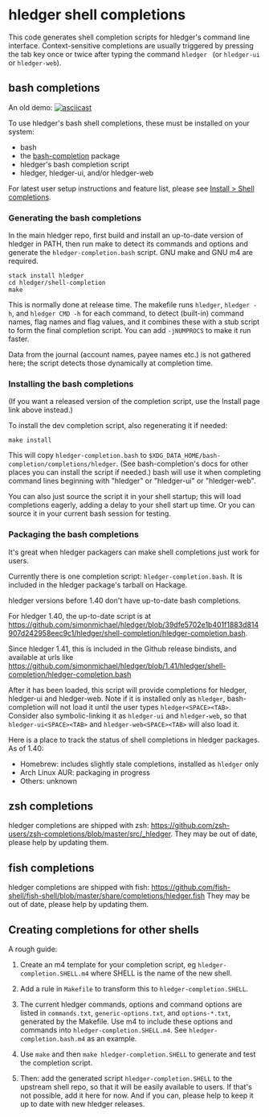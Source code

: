 # hledger shell completions

This code generates shell completion scripts for hledger's command line interface.
Context-sensitive completions are usually triggered by pressing the tab key once or twice after typing the command `hledger ` (or `hledger-ui` or `hledger-web`).

## bash completions

An old demo:
[![asciicast](https://asciinema.org/a/227935.svg)](https://asciinema.org/a/227935)

To use hledger's bash shell completions, these must be installed on your system:
- bash
- the [bash-completion](https://salsa.debian.org/debian/bash-completion) package
- hledger's bash completion script
- hledger, hledger-ui, and/or hledger-web

For latest user setup instructions and feature list, please see [Install > Shell completions](https://hledger.org/install.html#shell-completions).

### Generating the bash completions

In the main hledger repo,
first build and install an up-to-date version of hledger in PATH,
then run make to detect its commands and options and generate the `hledger-completion.bash` script.
GNU make and GNU m4 are required.

    stack install hledger
    cd hledger/shell-completion
    make

This is normally done at release time.
The makefile runs `hledger`, `hledger -h`, and `hledger CMD -h` for each command,
to detect (built-in) command names, flag names and flag values,
and it combines these with a stub script to form the final completion script.
You can add `-jNUMPROCS` to make it run faster.

Data from the journal (account names, payee names etc.) is not gathered here;
the script detects those dynamically at completion time.

### Installing the bash completions

(If you want a released version of the completion script, use the Install page link above instead.)

To install the dev completion script, also regenerating it if needed:

    make install

This will copy `hledger-completion.bash` to `$XDG_DATA_HOME/bash-completion/completions/hledger`.
(See bash-completion's docs for other places you can install the script if needed.)
bash will use it when completing command lines beginning with "hledger" or "hledger-ui" or "hledger-web".

You can also just source the script it in your shell startup; this will load completions eagerly, adding a delay to your shell start up time.
Or you can source it in your current bash session for testing.

### Packaging the bash completions

It's great when hledger packagers can make shell completions just work for users.

Currently there is one completion script: `hledger-completion.bash`.
It is included in the hledger package's tarball on Hackage.

hledger versions before 1.40 don't have up-to-date bash completions.

For hledger 1.40, the up-to-date script is at 
https://github.com/simonmichael/hledger/blob/39dfe5702e1b401f1883d814907d242958eec9c1/hledger/shell-completion/hledger-completion.bash.

Since hledger 1.41, this is included in the Github release bindists, and available at urls like 
https://github.com/simonmichael/hledger/blob/1.41/hledger/shell-completion/hledger-completion.bash

After it has been loaded, this script will provide completions for hledger, hledger-ui and hledger-web.
Note if it is installed only as `hledger`, bash-completion will not load it until the user types `hledger<SPACE><TAB>`.
Consider also symbolic-linking it as `hledger-ui` and `hledger-web`, so that `hledger-ui<SPACE><TAB>` and `hledger-web<SPACE><TAB>` will also load it.

Here is a place to track the status of shell completions in hledger packages. As of 1.40:

- Homebrew: includes slightly stale completions, installed as `hledger` only
- Arch Linux AUR: packaging in progress
- Others: unknown

## zsh completions

hledger completions are shipped with zsh: <https://github.com/zsh-users/zsh-completions/blob/master/src/_hledger>.
They may be out of date, please help by updating them.

## fish completions

hledger completions are shipped with fish: <https://github.com/fish-shell/fish-shell/blob/master/share/completions/hledger.fish>
They may be out of date, please help by updating them.

## Creating completions for other shells

A rough guide:

1. Create an m4 template for your completion script, eg `hledger-completion.SHELL.m4` where SHELL is the name of the new shell.

2. Add a rule in `Makefile` to transform this to `hledger-completion.SHELL`.

3. The current hledger commands, options and command options are listed in
   `commands.txt`, `generic-options.txt`, and `options-*.txt`, generated by the Makefile.
   Use m4 to include these options and commands into `hledger-completion.SHELL.m4`.
   See `hledger-completion.bash.m4` as an example.

4. Use `make` and then `make hledger-completion.SHELL` to generate and test the completion script.

5. Then: add the generated script `hledger-completion.SHELL` to the upstream shell repo, so that it will be easily available to users.
   If that's not possible, add it here for now.
   And if you can, please help to keep it up to date with new hledger releases.
